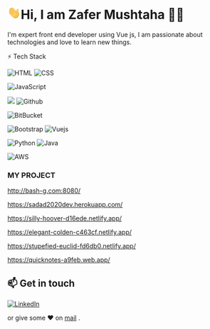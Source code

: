 # <img src="https://raw.githubusercontent.com/ABSphreak/ABSphreak/master/gifs/Hi.gif" width="30px">Hi, I am Zafer Mushtaha 👨‍💻

I'm expert front end developer using Vue js, I am passionate about technologies and love to learn new things.

⚡ Tech Stack


 ![HTML](https://img.shields.io/badge/HTML5-E34F26?style=for-the-badge&logo=html5&logoColor=white) ![CSS](https://img.shields.io/badge/CSS-239120?&style=for-the-badge&logo=css3&logoColor=white)
 
  ![JavaScript](https://img.shields.io/badge/JavaScript-F7DF1E?style=for-the-badge&logo=javascript&logoColor=black)
  
  
   ![](https://img.shields.io/badge/git%20-%23F05033.svg?&style=for-the-badge&logo=git&logoColor=white)  ![Github](https://img.shields.io/badge/github%20-%23121011.svg?&style=for-the-badge&logo=github&logoColor=white)
   
   ![BitBucket](https://img.shields.io/badge/bitbucket%20-%230047B3.svg?&style=for-the-badge&logo=bitbucket&logoColor=white)
   
   ![Bootstrap](https://img.shields.io/badge/Bootstrap-007ACC?style=for-the-badge&logo=typescript&logoColor=white)
    ![Vuejs](https://img.shields.io/badge/Vuejs-4EA94B?style=for-the-badge&logo=mongodb&logoColor=white)
    
 ![Python](https://img.shields.io/badge/-Python-000?style=for-the-badge&logo=python) ![Java](https://img.shields.io/badge/Java-ED8B00?style=for-the-badge&logo=java&logoColor=white) 
 
 
  ![AWS](https://img.shields.io/badge/AWS%20-%23F5792A.svg?&style=for-the-badge&logo=blender&logoColor=white)


### MY PROJECT
http://bash-g.com:8080/


https://sadad2020dev.herokuapp.com/


https://silly-hoover-d16ede.netlify.app/


https://elegant-colden-c463cf.netlify.app/


https://stupefied-euclid-fd6db0.netlify.app/


https://quicknotes-a9feb.web.app/

## 📫 Get in touch
[![LinkedIn](https://img.shields.io/badge/LinkedIn-0077B5?style=for-the-badge&logo=linkedin&logoColor=white)](https://in.linkedin.com/in/zafermushtaha)


 or give some ♥ on [mail](mailto:zafermushatha@gmail.com) .
